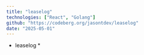 ```yaml
---
title: "leaselog"
technologies: ["React", "Golang"]
github: "https://codeberg.org/jasontdev/leaselog"
date: "2025-05-01"
---
```


* leaselog *